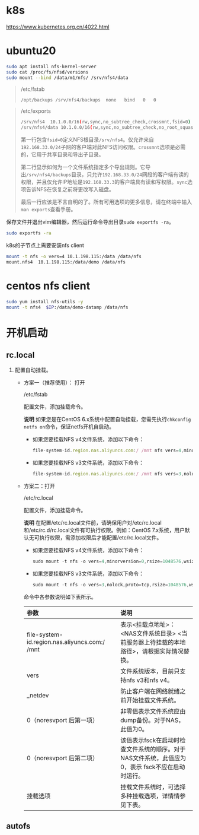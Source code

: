 # k8s

https://www.kubernetes.org.cn/4022.html

# ubuntu20

```sh
sudo apt install nfs-kernel-server
sudo cat /proc/fs/nfsd/versions
sudo mount --bind /data/m1/nfs/ /srv/nfs4/data
```

> /etc/fstab
>
> ```sh
> /opt/backups /srv/nfs4/backups  none   bind   0   0
> ```
>
> 



> /etc/exports
>
> ```sh
> /srv/nfs4  10.1.0.0/16(rw,sync,no_subtree_check,crossmnt,fsid=0)
> /srv/nfs4/data 10.1.0.0/16(rw,sync,no_subtree_check,no_root_squash) 
> ```
>
> 第一行包含`fsid=0`定义NFS根目录`/srv/nfs4`。仅允许来自`192.168.33.0/24`子网的客户端对此NFS访问权限。`crossmnt`选项是必需的，它用于共享目录和导出子目录。
>
> 第二行显示如何为一个文件系统指定多个导出规则。它导出`/srv/nfs4/backups`目录，只允许`192.168.33.0/24`网段的客户端有读的权限，并且仅允许IP地址是`192.168.33.3`的客户端具有读和写权限。`sync`选项告诉NFS在恢复之前将更改写入磁盘。
>
> 最后一行应该是不言自明的了。所有可用选项的更多信息，请在终端中输入`man exports`查看手册。
>
> 

保存文件并退出vim编辑器，然后运行命令导出目录`sudo exportfs -ra`。

```sh
sudo exportfs -ra
```

k8s的子节点上需要安装nfs client

```sh
mount -t nfs -o vers=4 10.1.198.115:/data /data/nfs
mount.nfs4  10.1.198.115:/data/demo /data/nfs
```



# centos nfs client

```sh
sudo yum install nfs-utils -y
mount -t nfs4  $IP:/data/demo-datamp /data/nfs
```



# 开机启动

## rc.local 



1. 配置自动挂载。

   - 方案一（推荐使用）： 打开

      

     /etc/fstab

      

     配置文件，添加挂载命令。

     **说明** 如果您是在CentOS 6.x系统中配置自动挂载，您需先执行`chkconfig netfs on`命令，保证netfs开机自启动。

     - 如果您要挂载NFS v4文件系统，添加以下命令：

       ```javascript
       file-system-id.region.nas.aliyuncs.com:/ /mnt nfs vers=4,minorversion=0,rsize=1048576,wsize=1048576,hard,timeo=600,retrans=2,_netdev,noresvport 0 0
       ```

     - 如果您要挂载NFS v3文件系统，添加以下命令：

       ```javascript
       file-system-id.region.nas.aliyuncs.com:/ /mnt nfs vers=3,nolock,proto=tcp,rsize=1048576,wsize=1048576,hard,timeo=600,retrans=2,_netdev,noresvport 0 0
       ```

   - 方案二：打开

     /etc/rc.local

     配置文件，添加挂载命令。

     **说明** 在配置/etc/rc.local文件前，请确保用户对/etc/rc.local和/etc/rc.d/rc.local文件有可执行权限。例如：CentOS 7.x系统，用户默认无可执行权限，需添加权限后才能配置/etc/rc.local文件。

     - 如果您要挂载NFS v4文件系统，添加以下命令：

       ```javascript
       sudo mount -t nfs -o vers=4,minorversion=0,rsize=1048576,wsize=1048576,hard,timeo=600,retrans=2,_netdev,noresvport file-system-id.region.nas.aliyuncs.com:/ /mnt
       ```

     - 如果您要挂载NFS v3文件系统，添加以下命令：

       ```javascript
       sudo mount -t nfs -o vers=3,nolock,proto=tcp,rsize=1048576,wsize=1048576,hard,timeo=600,retrans=2,_netdev,noresvport file-system-id.region.nas.aliyuncs.com:/ /mnt
       ```

     命令中各参数说明如下表所示。

     | 参数                                          | 说明                                                         |
     | :-------------------------------------------- | :----------------------------------------------------------- |
     | file-system-id.region.nas.aliyuncs.com:/ /mnt | 表示<挂载点地址>：<NAS文件系统目录> <当前服务器上待挂载的本地路径>，请根据实际情况替换。 |
     | vers                                          | 文件系统版本，目前只支持nfs v3和nfs v4。                     |
     | _netdev                                       | 防止客户端在网络就绪之前开始挂载文件系统。                   |
     | 0（noresvport 后第一项）                      | 非零值表示文件系统应由dump备份。对于NAS，此值为0。           |
     | 0（noresvport 后第二项）                      | 该值表示fsck在启动时检查文件系统的顺序。对于NAS文件系统，此值应为0，表示 fsck不应在启动时运行。 |
     | 挂载选项                                      | 挂载文件系统时，可选择多种挂载选项，详情情参见下表。         |



## autofs